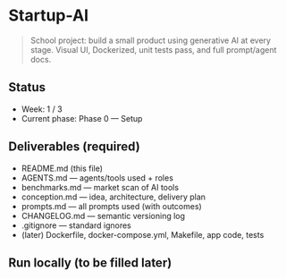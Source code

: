 # Startup-AI

> School project: build a small product using generative AI at every stage. Visual UI, Dockerized, unit tests pass, and full prompt/agent docs.

## Status
- Week: 1 / 3
- Current phase: Phase 0 — Setup

## Deliverables (required)
- README.md (this file)
- AGENTS.md — agents/tools used + roles
- benchmarks.md — market scan of AI tools
- conception.md — idea, architecture, delivery plan
- prompts.md — all prompts used (with outcomes)
- CHANGELOG.md — semantic versioning log
- .gitignore — standard ignores
- (later) Dockerfile, docker-compose.yml, Makefile, app code, tests

## Run locally (to be filled later)
```bash

